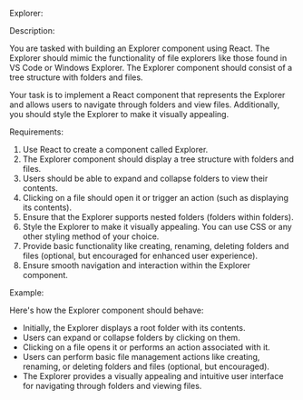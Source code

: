Explorer:

Description:

You are tasked with building an Explorer component using React. The Explorer should mimic the functionality of file explorers like those found in VS Code or Windows Explorer. The Explorer component should consist of a tree structure with folders and files.

Your task is to implement a React component that represents the Explorer and allows users to navigate through folders and view files. Additionally, you should style the Explorer to make it visually appealing.

Requirements:

1. Use React to create a component called Explorer.
2. The Explorer component should display a tree structure with folders and files.
3. Users should be able to expand and collapse folders to view their contents.
4. Clicking on a file should open it or trigger an action (such as displaying its contents).
5. Ensure that the Explorer supports nested folders (folders within folders).
6. Style the Explorer to make it visually appealing. You can use CSS or any other styling method of your choice.
7. Provide basic functionality like creating, renaming, deleting folders and files (optional, but encouraged for enhanced user experience).
8. Ensure smooth navigation and interaction within the Explorer component.

Example:

Here's how the Explorer component should behave:
- Initially, the Explorer displays a root folder with its contents.
- Users can expand or collapse folders by clicking on them.
- Clicking on a file opens it or performs an action associated with it.
- Users can perform basic file management actions like creating, renaming, or deleting folders and files (optional, but encouraged).
- The Explorer provides a visually appealing and intuitive user interface for navigating through folders and viewing files.
